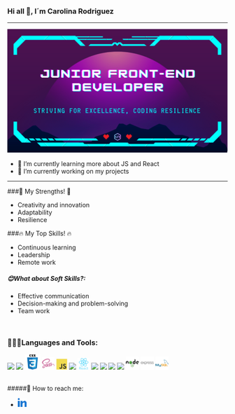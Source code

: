 ### Hi all 👋, I´m Carolina Rodriguez
---

![Alt text](./img/header.png)

- 🌱 I’m currently learning more about JS and React
- 🔭 I’m currently working on my projects
---

###💪 My Strengths! 💪

- Creativity and innovation 
- Adaptability
- Resilience

###:fire: My Top Skills! :fire:

- Continuous learning
- Leadership 
- Remote work


##### 😊What about Soft Skills?:
- Effective communication
- Decision-making and problem-solving
- Team work  

<br/>


### 👩🏻‍💻Languages and Tools:

<img src="https://github.com/get-icon/geticon/raw/master/icons/visual-studio-code.svg" width="25">

<img src="https://github.com/get-icon/geticon/raw/master/icons/html-5.svg" width="25">
<img src="https://raw.githubusercontent.com/devicons/devicon/master/icons/css3/css3-original-wordmark.svg" width="35">
<img src="https://raw.githubusercontent.com/devicons/devicon/master/icons/sass/sass-original.svg" width="29">


<img src="https://raw.githubusercontent.com/devicons/devicon/master/icons/javascript/javascript-original.svg" width="25">
<img src="https://github.com/get-icon/geticon/raw/master/icons/gulp.svg" width="15">

<img src="https://raw.githubusercontent.com/devicons/devicon/master/icons/react/react-original-wordmark.svg" width="27">
<img src="https://github.com/get-icon/geticon/raw/master/icons/vite.svg" width="25">

<img src="https://github.com/get-icon/geticon/raw/master/icons/prettier.svg" width="25">

<img src="https://github.com/get-icon/geticon/raw/master/icons/npm.svg" width="25">

<img src="https://github.com/get-icon/geticon/raw/master/icons/git-icon.svg" width="30">

<img src="https://raw.githubusercontent.com/devicons/devicon/master/icons/nodejs/nodejs-original-wordmark.svg" width="30">
<img src="https://raw.githubusercontent.com/devicons/devicon/master/icons/express/express-original-wordmark.svg" width="30">
<img src="https://raw.githubusercontent.com/devicons/devicon/master/icons/mysql/mysql-original-wordmark.svg" width="30">

<br/>
<br/>

#####💬 How to reach me: 

- [<img src="image.png" width="20">](www.linkedin.com/in/carolinarodrp)




<!--
**carodriguezp/carodriguezp** is a ✨ _special_ ✨ repository because its `README.md` (this file) appears on your GitHub profile.

Here are some ideas to get you started:

- 🔭 I’m currently working on ...
- 🌱 I’m currently learning ...
- 👯 I’m looking to collaborate on ...
- 🤔 I’m looking for help with ...
- 💬 Ask me about ...
- ⚡ Fun fact: ...
-->
